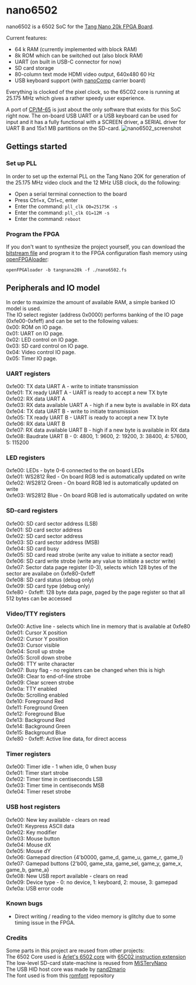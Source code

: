 # nano6502
nano6502 is a 6502 SoC for the [Tang Nano 20k FPGA Board](https://wiki.sipeed.com/hardware/en/tang/tang-nano-20k/nano-20k.html).

Current features:
* 64 k RAM (currently implemented with block RAM)
* 8k ROM which can be switched out (also block RAM)
* UART (on built in USB-C connector for now)
* SD card storage 
* 80-column text mode HDMI video output, 640x480 60 Hz 
* USB keyboard support (with [nanoComp](https://github.com/venomix666/nanoComp/) carrier board)  

Everything is clocked of the pixel clock, so the 65C02 core is running at 25.175 MHz which gives a rather speedy user experience.

A port of [CP/M-65](https://github.com/venomix666/cpm65/tree/nano6502) is just about the only software that exists for this SoC right now. The on-board USB UART or a USB keyboard can be used for input and it has a fully functional with a SCREEN driver, a SERIAL driver for UART B and 15x1 MB partitions on the SD-card. 
![nano6502_screenshot](https://github.com/venomix666/nano6502/assets/106430829/0e64418e-a7e4-47c8-bef7-8a85b2532d55)

## Gettings started

### Set up PLL
In order to set up the external PLL on the Tang Nano 20K for generation of the 25.175 MHz video clock and the 12 MHz USB clock, do the following:
* Open a serial terminal connection to the board
* Press Ctrl+x, Ctrl+c, enter
* Enter the command: `pll_clk O0=25175K -s`
* Enter the command: `pll_clk O1=12M -s`
* Enter the command: `reboot`

### Program the FPGA
If you don't want to synthesize the project yourself, you can download the [bitstream file](https://github.com/venomix666/nano6502/releases/download/v0.3.2/nano6502.fs) and program it to the FPGA configuration flash memory using [openFPGAloader](https://github.com/trabucayre/openFPGALoader):  
```console
openFPGAloader -b tangnano20k -f ./nano6502.fs
```
## Peripherals and IO model
In order to maximize the amount of available RAM, a simple banked IO model is used.   
The IO select register (address 0x0000) performs banking of the IO page (0xfe00-0xfeff) and can be set to the following values:  
0x00: ROM on IO page.  
0x01: UART on IO page.  
0x02: LED control on IO page.  
0x03: SD card control on IO page.  
0x04: Video control IO page.  
0x05: Timer IO page.  
    
### UART registers   
0xfe00:  TX data UART A - write to initiate transmission  
0xfe01:  TX ready UART A - UART is ready to accept a new TX byte  
0xfe02:  RX data UART A   
0xfe03:  RX data available UART A - high if a new byte is available in RX data  
0xfe04:  TX data UART B - write to initiate transmission  
0xfe05:  TX ready UART B - UART is ready to accept a new TX byte  
0xfe06:  RX data UART B  
0xfe07:  RX data available UART B - high if a new byte is available in RX data  
0xfe08:  Baudrate UART B - 0: 4800, 1: 9600, 2: 19200, 3: 38400, 4: 57600, 5: 115200  
   
### LED registers 
0xfe00:  LEDs - byte 0-6 connected to the on board LEDs  
0xfe01:  WS2812 Red - On board RGB led is automatically updated on write  
0xfe02:  WS2812 Green - On board RGB led is automatically updated on write  
0xfe03:  WS2812 Blue - On board RGB led is automatically updated on write  
  
### SD-card registers
0xfe00:  SD card sector address (LSB)  
0xfe01:  SD card sector address  
0xfe02:  SD card sector address  
0xfe03:  SD card sector address (MSB)  
0xfe04:  SD card busy  
0xfe05:  SD card read strobe (write any value to initiate a sector read)  
0xfe06:  SD card write strobe (write any value to initiate a sector write)  
0xfe07:  Sector data page register (0-3), selects which 128 bytes of the sector are availabe on 0xfe80-0xfeff  
0xfe08:  SD card status (debug only)  
0xfe09:  SD card type (debug only)  
0xfe80 - 0xfeff: 128 byte data page, paged by the page register so that all 512 bytes can be accessed  

### Video/TTY registers
0xfe00:  Active line - selects which line in memory that is available at 0xfe80  
0xfe01:  Cursor X position  
0xfe02:  Cursor Y position  
0xfe03:  Cursor visible  
0xfe04:  Scroll up strobe  
0xfe05:  Scroll down strobe  
0xfe06:  TTY write character  
0xfe07:  Busy flag - no registers can be changed when this is high  
0xfe08:  Clear to end-of-line strobe  
0xfe09:  Clear screen strobe  
0xfe0a:  TTY enabled  
0xfe0b:  Scrolling enabled  
0xfe10:  Foreground Red  
0xfe11:  Foreground Green  
0xfe12:  Foreground Blue  
0xfe13:  Background Red  
0xfe14:  Background Green  
0xfe15:  Background Blue  
0xfe80 - 0xfeff: Active line data, for direct access

### Timer registers
0xfe00: Timer idle - 1 when idle, 0 when busy  
0xfe01: Timer start strobe  
0xfe02: Timer time in centiseconds LSB  
0xfe03: Timer time in centiseconds MSB  
0xfe04: Timer reset strobe  

### USB host registers
0xfe00: New key available - clears on read  
0xfe01: Keypress ASCII data  
0xfe02: Key modifier  
0xfe03: Mouse button  
0xfe04: Mouse dX  
0xfe05: Mouse dY  
0xfe06: Gamepad direction {4'b0000, game_d, game_u, game_r, game_l}  
0xfe07: Gamepad buttons {2'b00, game_sta, game_sel, game_y, game_x, game_b, game_a}  
0xfe08: New USB report available - clears on read  
0xfe09: Device type - 0: no device, 1: keyboard, 2: mouse, 3: gamepad  
0xfe0a: USB error code  

### Known bugs
* Direct writing / reading to the video memory is glitchy due to some timing issue in the FPGA.

### Credits
Some parts in this project are reused from other projects:  
The 6502 Core used is [Arlet's 6502 core](https://github.com/Arlet/verilog-6502) with [65C02 instruction extension](https://github.com/hoglet67/verilog-6502)   
The low-level SD-card state-machine is reused from [MiSTeryNano](https://github.com/harbaum/MiSTeryNano/)  
The USB HID host core was made by [nand2mario](https://github.com/nand2mario/usb_hid_host/)  
The font used is from this [romfont](https://github.com/spacerace/romfont) repository  


